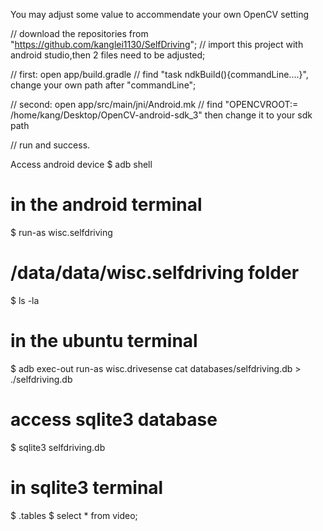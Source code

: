 
You may adjust some value to accommendate your own OpenCV setting

// download the repositories from "https://github.com/kanglei1130/SelfDriving";
// import this project with android studio,then 2 files need to be adjusted;

// first: open app/build.gradle
//        find "task ndkBuild(){commandLine....}", change your own path after "commandLine";

// second: open app/src/main/jni/Android.mk
//        find "OPENCVROOT:= /home/kang/Desktop/OpenCV-android-sdk_3"  then change it to your sdk path

// run and success.



Access android device
$ adb shell

# in the android terminal
$ run-as wisc.selfdriving
# /data/data/wisc.selfdriving folder
$ ls -la


# in the ubuntu terminal
$ adb exec-out run-as wisc.drivesense cat databases/selfdriving.db >  ./selfdriving.db


# access sqlite3 database
$ sqlite3 selfdriving.db

# in sqlite3 terminal
$ .tables
$ select * from video;
